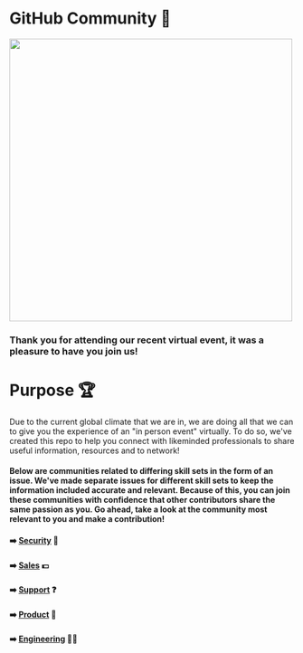 # GitHub Community :busts_in_silhouette:

<a href="url"><img src="https://user-images.githubusercontent.com/53534651/86800904-69f63c00-c06b-11ea-95d4-2ffbfacb85c5.png" align="center" height="500" width="500" ></a>

### Thank you for attending our recent virtual event, it was a pleasure to have you join us! 

# Purpose :trophy:

Due to the current global climate that we are in, we are doing all that we can to give you the experience of an "in person event" virtually. To do so, we've created this repo to help you connect with likeminded professionals to share useful information, resources and to network!

#### Below are communities related to differing skill sets in the form of an issue. We've made separate issues for different skill sets to keep the information included accurate and relevant. Because of this, you can join these communities with confidence that other contributors share the same passion as you. Go ahead, take a look at the community most relevant to you and make a contribution! 

#### :arrow_right: [Security](https://github.com/freshprince95/Events-Community/issues/6) :closed_lock_with_key:

#### :arrow_right: [Sales](https://github.com/freshprince95/Events-Community/issues/4) :dollar:

#### :arrow_right: [Support](https://github.com/freshprince95/Events-Community/issues/3) :question:

#### :arrow_right: [Product](https://github.com/freshprince95/Events-Community/issues/2) :construction_worker:

#### :arrow_right: [Engineering](https://github.com/freshprince95/Events-Community/issues/1) :woman_technologist:

